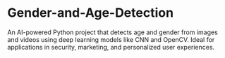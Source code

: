 # Gender-and-Age-Detection
An AI-powered Python project that detects age and gender from images and videos using deep learning models like CNN and OpenCV. Ideal for applications in security, marketing, and personalized user experiences.
